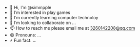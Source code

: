 - 👋 Hi, I’m @simmpple
- 👀 I’m interested in play games
- 🌱 I’m currently learning computer technoloy
- 💞️ I’m looking to collaborate on ...
- 📫 How to reach me please email me at 3260142208@qq.com
- 😄 Pronouns: ...
- ⚡ Fun fact: ...

<!---
simmpple/simmpple is a ✨ special ✨ repository because its `README.md` (this file) appears on your GitHub profile.
You can click the Preview link to take a look at your changes.
--->
